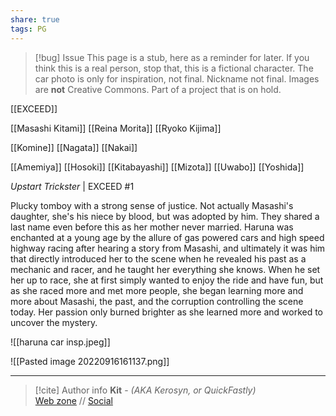 ```yaml
---
share: true
tags: PG
---
```

> [!bug] Issue
> This page is a stub, here as a reminder for later. If you think this is a real person, stop that, this is a fictional character. The car photo is only for inspiration, not final. Nickname not final. Images are **not** Creative Commons. Part of a project that is on hold.

[[EXCEED]]

[[Masashi Kitami]]
[[Reina Morita]]
[[Ryoko Kijima]]

[[Komine]]
[[Nagata]]
[[Nakai]]

[[Amemiya]]
[[Hosoki]]
[[Kitabayashi]]
[[Mizota]]
[[Uwabo]]
[[Yoshida]]

*Upstart Trickster* | EXCEED #1

Plucky tomboy with a strong sense of justice. Not actually Masashi's daughter, she's his niece by blood, but was adopted by him. They shared a last name even before this as her mother never married. Haruna was enchanted at a young age by the allure of gas powered cars and high speed highway racing after hearing a story from Masashi, and ultimately it was him that directly introduced her to the scene when he revealed his past as a mechanic and racer, and he taught her everything she knows. When he set her up to race, she at first simply wanted to enjoy the ride and have fun, but as she raced more and met more people, she began learning more and more about Masashi, the past, and the corruption controlling the scene today. Her passion only burned brighter as she learned more and worked to uncover the mystery.

![[haruna car insp.jpeg]]

![[Pasted image 20220916161137.png]]

-----
> [!cite] Author info
> **Kit** - *(AKA Kerosyn, or QuickFastly)*\
> [Web zone](https://kerosyn.link) // [Social](https://a.tripulse.link/@kit)